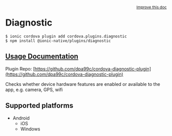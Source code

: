 <a style="float:right;font-size:12px;" href="http://github.com/danielsogl/awesome-cordova-plugins/edit/master/src/@awesome-cordova-plugins/plugins/diagnostic/index.ts#L1">
  Improve this doc
</a>

# Diagnostic

```
$ ionic cordova plugin add cordova.plugins.diagnostic
$ npm install @ionic-native/plugins/diagnostic
```

## [Usage Documentation](https://ionicframework.com/docs/native/diagnostic/)

Plugin Repo: [https://github.com/dpa99c/cordova-diagnostic-plugin](https://github.com/dpa99c/cordova-diagnostic-plugin)

Checks whether device hardware features are enabled or available to the app, e.g. camera, GPS, wifi

## Supported platforms

- Android
  - iOS
  - Windows
  


